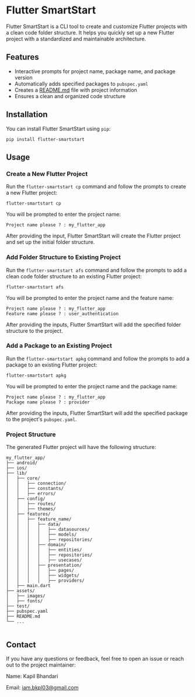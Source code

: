# Flutter SmartStart

Flutter SmartStart is a CLI tool to create and customize Flutter projects with a clean code folder structure. It helps you quickly set up a new Flutter project with a standardized and maintainable architecture.

## Features

- Interactive prompts for project name, package name, and package version
- Automatically adds specified packages to `pubspec.yaml`
- Creates a [README.md](http://readme.md/) file with project information
- Ensures a clean and organized code structure

## Installation

You can install Flutter SmartStart using `pip`:

```
pip install flutter-smartstart

```

## Usage

### Create a New Flutter Project

Run the `flutter-smartstart cp` command and follow the prompts to create a new Flutter project:

```
flutter-smartstart cp

```

You will be prompted to enter the project name:

```
Project name please ? : my_flutter_app

```

After providing the input, Flutter SmartStart will create the Flutter project and set up the initial folder structure.

### Add Folder Structure to Existing Project

Run the `flutter-smartstart afs` command and follow the prompts to add a clean code folder structure to an existing Flutter project:

```
flutter-smartstart afs

```

You will be prompted to enter the project name and the feature name:

```
Project name please ? : my_flutter_app
Feature name please ? : user_authentication

```

After providing the inputs, Flutter SmartStart will add the specified folder structure to the project.

### Add a Package to an Existing Project

Run the `flutter-smartstart apkg` command and follow the prompts to add a package to an existing Flutter project:

```
flutter-smartstart apkg

```

You will be prompted to enter the project name and the package name:

```
Project name please ? : my_flutter_app
Package name please ? : provider

```

After providing the inputs, Flutter SmartStart will add the specified package to the project's `pubspec.yaml`.

### Project Structure

The generated Flutter project will have the following structure:

```
my_flutter_app/
├── android/
├── ios/
├── lib/
│   ├── core/
│   │   ├── connection/
│   │   ├── constants/
│   │   ├── errors/
│   ├── config/
│   │   ├── routes/
│   │   ├── themes/
│   ├── features/
│   │   ├── feature_name/
│   │   │   ├── data/
│   │   │   │   ├── datasources/
│   │   │   │   ├── models/
│   │   │   │   ├── repositories/
│   │   │   ├── domain/
│   │   │   │   ├── entities/
│   │   │   │   ├── repositories/
│   │   │   │   ├── usecases/
│   │   │   ├── presentation/
│   │   │   │   ├── pages/
│   │   │   │   ├── widgets/
│   │   │   │   ├── providers/
│   ├── main.dart
├── assets/
│   ├── images/
│   ├── fonts/
├── test/
├── pubspec.yaml
├── README.md
└── ...


```

## Contact

If you have any questions or feedback, feel free to open an issue or reach out to the project maintainer:

Name: Kapil Bhandari

Email: [iam.bkpl03@gmail.com](iam.bkpl03@gmail.com)

